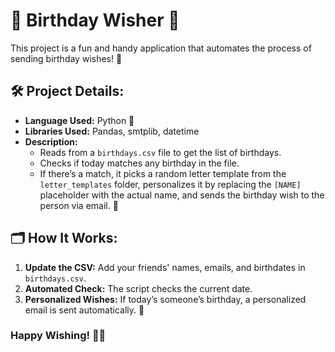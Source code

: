 # 🎉 Birthday Wisher 🎂

This project is a fun and handy application that automates the process of sending birthday wishes! 🎁

## 🛠️ Project Details:
- **Language Used:** Python 🐍
- **Libraries Used:** Pandas, smtplib, datetime
- **Description:** 
  - Reads from a `birthdays.csv` file to get the list of birthdays.
  - Checks if today matches any birthday in the file.
  - If there’s a match, it picks a random letter template from the `letter_templates` folder, personalizes it by replacing the `[NAME]` placeholder with the actual name, and sends the birthday wish to the person via email. 📧
  
## 🗂️ How It Works:
1. **Update the CSV:** Add your friends' names, emails, and birthdates in `birthdays.csv`.
2. **Automated Check:** The script checks the current date.
3. **Personalized Wishes:** If today’s someone’s birthday, a personalized email is sent automatically. 🥳

### Happy Wishing! 🎈🎉
